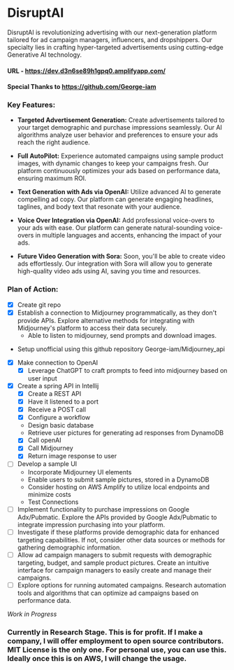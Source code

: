 # DisruptAI

DisruptAI is revolutionizing advertising with our next-generation platform tailored for ad campaign managers, influencers, and dropshippers. Our specialty lies in crafting hyper-targeted advertisements using cutting-edge Generative AI technology.

#### URL - https://dev.d3n6se89h1gpq0.amplifyapp.com/

#### Special Thanks to https://github.com/George-iam

### Key Features:

- **Targeted Advertisement Generation:** Create advertisements tailored to your target demographic and purchase impressions seamlessly. Our AI algorithms analyze user behavior and preferences to ensure your ads reach the right audience.

- **Full AutoPilot:** Experience automated campaigns using sample product images, with dynamic changes to keep your campaigns fresh. Our platform continuously optimizes your ads based on performance data, ensuring maximum ROI.

- **Text Generation with Ads via OpenAI:** Utilize advanced AI to generate compelling ad copy. Our platform can generate engaging headlines, taglines, and body text that resonate with your audience.

- **Voice Over Integration via OpenAI:** Add professional voice-overs to your ads with ease. Our platform can generate natural-sounding voice-overs in multiple languages and accents, enhancing the impact of your ads.

- **Future Video Generation with Sora:** Soon, you'll be able to create video ads effortlessly. Our integration with Sora will allow you to generate high-quality video ads using AI, saving you time and resources.

### Plan of Action:

- [X] Create git repo
- [X] Establish a connection to Midjourney programmatically, as they don't provide APIs. Explore alternative methods for integrating with Midjourney's platform to access their data securely.
  - Able to listen to midjourney, send prompts and download images.
- Setup unofficial using this github repository George-iam/Midjourney_api
- [X] Make connection to OpenAI 
    - [X] Leverage ChatGPT to craft prompts to feed into midjourney based on user input
- [X] Create a spring API in Intellij
  - [X] Create a REST API
  - [X] Have it listened to a port
  - [X] Receive a POST call
  - [X] Configure a workflow
  - Design basic database
  - Retrieve user pictures for generating ad responses from DynamoDB
  - [X] Call openAI
  - [X] Call Midjourney
  - [X] Return image response to user
- [ ] Develop a sample UI
    - Incorporate Midjourney UI elements
    - Enable users to submit sample pictures, stored in a DynamoDB
    - Consider hosting on AWS Amplify to utilize local endpoints and minimize costs
    - Test Connections
- [ ] Implement functionality to purchase impressions on Google Adx/Pubmatic. Explore the APIs provided by Google Adx/Pubmatic to integrate impression purchasing into your platform.
- [ ] Investigate if these platforms provide demographic data for enhanced targeting capabilities. If not, consider other data sources or methods for gathering demographic information.
- [ ] Allow ad campaign managers to submit requests with demographic targeting, budget, and sample product pictures. Create an intuitive interface for campaign managers to easily create and manage their campaigns.
- [ ] Explore options for running automated campaigns. Research automation tools and algorithms that can optimize ad campaigns based on performance data.

*Work in Progress*


### Currently in Research Stage. This is for profit. If I make a company, I will offer employment to open source contributors. MIT License is the only one. For personal use, you can use this. Ideally once this is on AWS, I will change the usage.